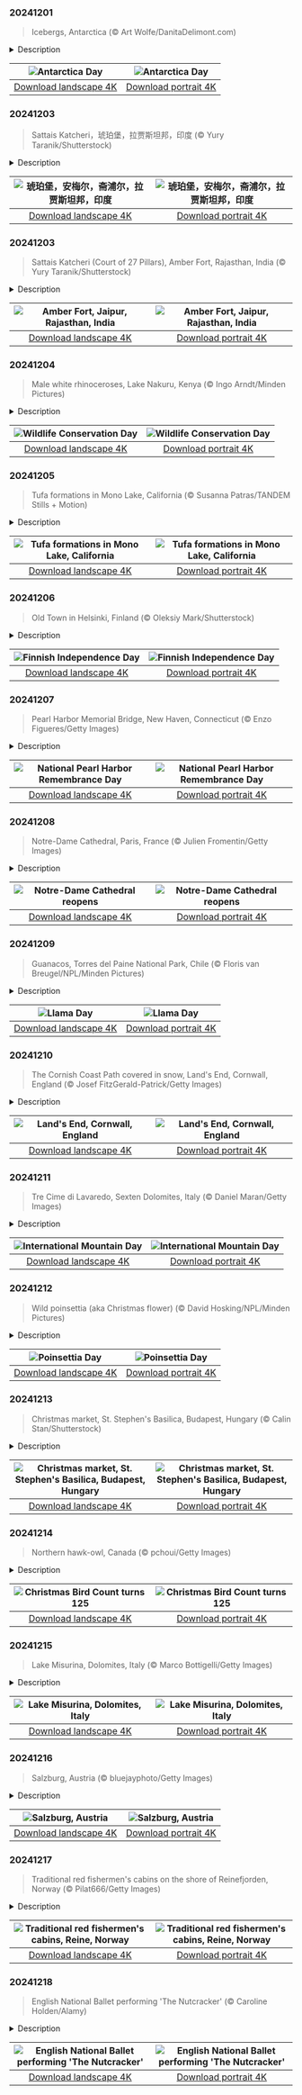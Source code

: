 

### 20241201

> Icebergs, Antarctica (© Art Wolfe/DanitaDelimont.com)

<details>
<summary>Description</summary>

> Today, Antarctica Day shines a spotlight on one of the world's most remarkable international agreements—the Antarctic Treaty. Signed in 1959 by 12 nations, this treaty designated the entire continent as a demilitarized zone, with a special focus on promoting scientific research and collaboration.. This day honors the spirit of global cooperation, reminding us of the collective responsibility to protect the planet's last great wilderness.
> 
> The name 'Antarctica' is derived from the ancient Greek word 'antarktikos,' meaning opposite the Arctic. The concept of an 'Antarctic region' was first mentioned by Greek philosopher Aristotle around 350 BCE. Despite this early reference, it wasn't until the 19th century that humans actually laid eyes on Antarctica. It is the coldest, driest, and windiest of the Earth's continents, with temperatures plunging as low as -112 degrees Fahrenheit. Vast ice sheets and glaciers found here hold about 70% of the world's fresh water. The waters are dotted with icebergs, as seen in today's image, which drift across the Southern Ocean and gradually melt over time. Species like Emperor and Adélie penguins, along with seals, mites, roundworms, and moss piglets, have made this icy habitat their permanent home.
> 
> 

</details>

| ![Antarctica Day](https://cn.bing.com/th?id=OHR.IcebergsAntarctica_EN-US6829804691_UHD.jpg&pid=hp&w=400&h=224&rs=1&c=4) | ![Antarctica Day](https://cn.bing.com/th?id=OHR.IcebergsAntarctica_EN-US6829804691_1080x1920.jpg&pid=hp&w=155&h=315&rs=1&c=4) |
|:---------:|:---------:|
| [Download landscape 4K](https://cn.bing.com/th?id=OHR.IcebergsAntarctica_EN-US6829804691_UHD.jpg) | [Download portrait 4K](https://cn.bing.com/th?id=OHR.IcebergsAntarctica_EN-US6829804691_1080x1920.jpg) |

### 20241203

> Sattais Katcheri，琥珀堡，拉贾斯坦邦，印度 (© Yury Taranik/Shutterstock)

<details>
<summary>Description</summary>

> 漫步在印度拉贾斯坦邦斋浦尔地区的街道上，你会被宏伟的宫殿和高耸的堡垒所吸引，它们塑造了该地区的景观。其中最引人注目的是琥珀堡，它坐落在距离斋浦尔主城约7英里的一座小山上。在这座堡垒华丽的城墙内有一个名为“Sattais Katcheri”的建筑，意思是“27根柱子的宫廷”，这就是今天图片中的建筑。琥珀堡建于1592年，曾是该地区统治者的居所。琥珀堡以其独特的印度神庙、拉杰普特和莫卧儿建筑风格而闻名，由淡黄色和粉红色砂岩以及白色大理石建成。这座杰作共分四层，每层都有自己的庭院。每晚的灯光音响秀将城堡的魅力展现得淋漓尽致。作为联合国教科文组织认定的世界遗产，琥珀堡可以让游客尽情探索其丰富的历史和皇家风范。
> 
> 
> 
> 

</details>

| ![琥珀堡，安梅尔，斋浦尔，拉贾斯坦邦，印度](https://cn.bing.com/th?id=OHR.JaipurFort_ZH-CN3891828158_UHD.jpg&pid=hp&w=400&h=224&rs=1&c=4) | ![琥珀堡，安梅尔，斋浦尔，拉贾斯坦邦，印度](https://cn.bing.com/th?id=OHR.JaipurFort_ZH-CN3891828158_1080x1920.jpg&pid=hp&w=155&h=315&rs=1&c=4) |
|:---------:|:---------:|
| [Download landscape 4K](https://cn.bing.com/th?id=OHR.JaipurFort_ZH-CN3891828158_UHD.jpg) | [Download portrait 4K](https://cn.bing.com/th?id=OHR.JaipurFort_ZH-CN3891828158_1080x1920.jpg) |

### 20241203

> Sattais Katcheri (Court of 27 Pillars), Amber Fort, Rajasthan, India (© Yury Taranik/Shutterstock)

<details>
<summary>Description</summary>

> Grand palaces and towering forts shape the landscape of the Indian state of Rajasthan. Among the most prominent is Amber Fort, also known as Amer Fort or Amber Palace, which is perched on a small hill about 7 miles from the main city of Jaipur. Within its regal walls lies the Sattais Katcheri, which means 'court of 27 pillars,' featured in today's image. Amber Fort was built in 1592 and it served as the residence of the maharajas, or rulers, of the area. Famous for its unique blend of Hindu, Rajput, and Mughal architectural styles, it is constructed from pale yellow and pink sandstone alongside white marble. This masterpiece is spread across four levels, each with its own courtyard. Part of the wider Hill Forts of Rajasthan UNESCO World Heritage Site, Amber Fort invites visitors to explore a rich blend of history and royalty.
> 
> 
> 
> 

</details>

| ![Amber Fort, Jaipur, Rajasthan, India](https://cn.bing.com/th?id=OHR.JaipurFort_EN-US7275752190_UHD.jpg&pid=hp&w=400&h=224&rs=1&c=4) | ![Amber Fort, Jaipur, Rajasthan, India](https://cn.bing.com/th?id=OHR.JaipurFort_EN-US7275752190_1080x1920.jpg&pid=hp&w=155&h=315&rs=1&c=4) |
|:---------:|:---------:|
| [Download landscape 4K](https://cn.bing.com/th?id=OHR.JaipurFort_EN-US7275752190_UHD.jpg) | [Download portrait 4K](https://cn.bing.com/th?id=OHR.JaipurFort_EN-US7275752190_1080x1920.jpg) |

### 20241204

> Male white rhinoceroses, Lake Nakuru, Kenya (© Ingo Arndt/Minden Pictures)

<details>
<summary>Description</summary>

> It's Wildlife Conservation Day—an important reminder to celebrate and defend our planet's incredible biodiversity. Many species face extinction, including African forest elephants, Cross River gorillas, and Yangtze finless porpoises. Since its launch in 2012, this special day has highlighted illegal wildlife trade and other threats that animals face. It also draws attention to the need for stronger long-term solutions.
> 
> The journey of the white rhinoceros, featured in today's image, illustrates the importance of conservation efforts. They have two subspecies: the near-threatened southern white rhinoceros and the critically endangered northern white rhinoceros. In the late 19th century, the southern white rhino, found in South Africa, Namibia, Zimbabwe, and Kenya, was on the brink of extinction due to relentless poaching for their horns. But thanks to more than a century of dedicated management, their numbers have bounced back significantly. Unfortunately, the northern white rhino is in a precarious situation, with only two left—a mother and daughter. They're now under protection at Kenya's Ol Pejeta Conservancy.
> 
> 

</details>

| ![Wildlife Conservation Day](https://cn.bing.com/th?id=OHR.RhinosKenya_EN-US7514650014_UHD.jpg&pid=hp&w=400&h=224&rs=1&c=4) | ![Wildlife Conservation Day](https://cn.bing.com/th?id=OHR.RhinosKenya_EN-US7514650014_1080x1920.jpg&pid=hp&w=155&h=315&rs=1&c=4) |
|:---------:|:---------:|
| [Download landscape 4K](https://cn.bing.com/th?id=OHR.RhinosKenya_EN-US7514650014_UHD.jpg) | [Download portrait 4K](https://cn.bing.com/th?id=OHR.RhinosKenya_EN-US7514650014_1080x1920.jpg) |

### 20241205

> Tufa formations in Mono Lake, California (© Susanna Patras/TANDEM Stills + Motion)

<details>
<summary>Description</summary>

> Shaped by the slow passage of time, tufa—a type of porous limestone—emerges as one of nature's most spectacular formations. While these towers can be found in many places, today's image shows some at Mono Lake in Mono County, California. These structures develop when calcium-rich fresh water, flowing into the lake from several creeks and streams, mixes with the lake's alkaline water. Over centuries, this interaction caused calcium carbonate to build up, forming tufa spires above the lake's surface. To preserve the tufa towers, the Mono Lake Tufa State Natural Reserve was established in 1981.
> 
> Mono Lake is a fascinating desert lake with hypersaline and alkaline waters and no natural outlet. It supports a thriving ecosystem teeming with billions of brine shrimp and alkali flies. These tiny creatures are essential snacks for a variety of migratory birds, like California gulls and eared grebes. As a food source, Mono Lake is a critical pit stop along the Pacific Flyway, a major migration route for birds journeying from Alaska all the way south to Patagonia.
> 
> 

</details>

| ![Tufa formations in Mono Lake, California](https://cn.bing.com/th?id=OHR.MonoTufa_EN-US7607210506_UHD.jpg&pid=hp&w=400&h=224&rs=1&c=4) | ![Tufa formations in Mono Lake, California](https://cn.bing.com/th?id=OHR.MonoTufa_EN-US7607210506_1080x1920.jpg&pid=hp&w=155&h=315&rs=1&c=4) |
|:---------:|:---------:|
| [Download landscape 4K](https://cn.bing.com/th?id=OHR.MonoTufa_EN-US7607210506_UHD.jpg) | [Download portrait 4K](https://cn.bing.com/th?id=OHR.MonoTufa_EN-US7607210506_1080x1920.jpg) |

### 20241206

> Old Town in Helsinki, Finland (© Oleksiy Mark/Shutterstock)

<details>
<summary>Description</summary>

> Happy Independence Day, Finland! On this day in 1917, the Nordic nation declared its independence from Russia. Finland had been a grand duchy of the Russian Empire since 1809, and it was part of the Swedish Empire for the previous 600 years. However, during the Russian revolutions of 1917, Finnish nationalists saw their chance to establish an independent nation. After several months of negotiations, Finland declared independence on December 6.
> 
> Independence Day celebrations officially begin when the Finnish flag is raised on Tähtitorninmäki (Observatory Hill) in Helsinki. People across the country place two blue-and-white candles in their windows, a tradition dating back to the 19th century when two candles were a symbol of Finnish nationalism. In university towns, students take to the streets for torchlit processions. The day's celebrations culminate at the Presidential Palace in Helsinki. It's here that Linnan juhlat (the Castle Ball) takes place. This special gala is broadcast live and watched by millions across the country.
> 
> 

</details>

| ![Finnish Independence Day](https://cn.bing.com/th?id=OHR.HelsinkiDusk_EN-US7738977648_UHD.jpg&pid=hp&w=400&h=224&rs=1&c=4) | ![Finnish Independence Day](https://cn.bing.com/th?id=OHR.HelsinkiDusk_EN-US7738977648_1080x1920.jpg&pid=hp&w=155&h=315&rs=1&c=4) |
|:---------:|:---------:|
| [Download landscape 4K](https://cn.bing.com/th?id=OHR.HelsinkiDusk_EN-US7738977648_UHD.jpg) | [Download portrait 4K](https://cn.bing.com/th?id=OHR.HelsinkiDusk_EN-US7738977648_1080x1920.jpg) |

### 20241207

> Pearl Harbor Memorial Bridge, New Haven, Connecticut (© Enzo Figueres/Getty Images)

<details>
<summary>Description</summary>

> Today, the country remembers 'a date which will live in infamy.' President Franklin D. Roosevelt spoke these words to Congress in 1941, the day after Japan's attack on the Pearl Harbor naval base in Oahu, Hawaii. The destruction inflicted on the US Pacific Fleet is one of military history's most devastating surprise attacks. More than 3,500 US servicepeople were killed or wounded, and eight battleships were destroyed or damaged in less than two hours. Following Roosevelt's speech came a declaration of war and the entrance of the US into World War II. Congress named December 7 National Pearl Harbor Remembrance Day in 1994.
> 
> The Pearl Harbor National Memorial holds an annual observance, but other places have also commemorated the event. Today's image is of the Pearl Harbor Memorial Bridge in New Haven, Connecticut. Locally known as the Q Bridge, it carries the I-95 over the mouth of the Quinnipiac River. In 1995, this innovative bridge replaced an older one and was renamed. With cannons of light that shoot up to the sky and a red, white, and blue lighting scheme on patriotic holidays, the Q Bridge is a poignant reminder of a dark chapter in the nation's history.
> 
> 

</details>

| ![National Pearl Harbor Remembrance Day](https://cn.bing.com/th?id=OHR.NewHavenBridge_EN-US7922266620_UHD.jpg&pid=hp&w=400&h=224&rs=1&c=4) | ![National Pearl Harbor Remembrance Day](https://cn.bing.com/th?id=OHR.NewHavenBridge_EN-US7922266620_1080x1920.jpg&pid=hp&w=155&h=315&rs=1&c=4) |
|:---------:|:---------:|
| [Download landscape 4K](https://cn.bing.com/th?id=OHR.NewHavenBridge_EN-US7922266620_UHD.jpg) | [Download portrait 4K](https://cn.bing.com/th?id=OHR.NewHavenBridge_EN-US7922266620_1080x1920.jpg) |

### 20241208

> Notre-Dame Cathedral, Paris, France (© Julien Fromentin/Getty Images)

<details>
<summary>Description</summary>

> In the heart of Paris stands one of the city's most enduring icons: Notre-Dame Cathedral. Built between the 12th and 13th centuries on the Île de la Cité—an island in the Seine—Notre-Dame has witnessed centuries of French history, from the Hundred Years' War to the French Revolution, and beyond. Although it was chosen by Napoleon as the site of his coronation as emperor in 1804, by the early 19th century, the cathedral was in a state of disrepair. However, one novel changed its fortunes: 'The Hunchback of Notre-Dame' by Victor Hugo, published in 1831. The popularity of this book helped encourage a restoration project that renewed the cathedral's former beauty.
> 
> In April 2019, tragedy struck—a fire broke out in the roof space of Notre-Dame. By the time the blaze was extinguished, the cathedral's wooden spire had been destroyed, along with most of the roof, and there was extensive damage to the tops of the building's walls. Reconstruction efforts have been underway over the last five years , and today, Notre-Dame will reopen to the public. Finally, visitors will once again be able to marvel at the medieval majesty of this beautiful cathedral.
> 
> 

</details>

| ![Notre-Dame Cathedral reopens](https://cn.bing.com/th?id=OHR.ReopeningNotreDame_EN-US8084146311_UHD.jpg&pid=hp&w=400&h=224&rs=1&c=4) | ![Notre-Dame Cathedral reopens](https://cn.bing.com/th?id=OHR.ReopeningNotreDame_EN-US8084146311_1080x1920.jpg&pid=hp&w=155&h=315&rs=1&c=4) |
|:---------:|:---------:|
| [Download landscape 4K](https://cn.bing.com/th?id=OHR.ReopeningNotreDame_EN-US8084146311_UHD.jpg) | [Download portrait 4K](https://cn.bing.com/th?id=OHR.ReopeningNotreDame_EN-US8084146311_1080x1920.jpg) |

### 20241209

> Guanacos, Torres del Paine National Park, Chile (© Floris van Breugel/NPL/Minden Pictures)

<details>
<summary>Description</summary>

> Prick up your ears and crane your neck—it's National Llama Day. Part of a family that includes camels, alpacas, and guanacos, llamas have long been domesticated in South America because of their hardiness and ability to thrive on the bleak vegetation in the mountains and plateaus of the Andes. At up to 6 feet tall and weighing up to 400 pounds, they were used primarily as pack animals for about 6,500 years. They were also bred as a source of food, hides, tallow for candles, dung for fuel, and fabric. While inferior to alpaca and guanaco wool, llama fleece is soft, warm, durable, and fairly lightweight. It's used for clothing, rugs, and rope.
> 
> Unlike their wild guanaco cousins, seen in today's image in Torres del Paine National Park, Chile, llamas have been popular on farms across the US since the 1980s. Llamas are surprisingly clean, smart, and loyal companions that can even be trained as therapy animals. Their gentle nature has made them popular at petting zoos and farms, and unlike their camel cousins, they rarely spit at humans. They're also good guard animals that will charge at predators and scream at intruders. With a population of almost 30,000 in the country, Americans have clearly fallen in love with llamas.
> 
> 

</details>

| ![Llama Day](https://cn.bing.com/th?id=OHR.GuanacosChile_EN-US8209106662_UHD.jpg&pid=hp&w=400&h=224&rs=1&c=4) | ![Llama Day](https://cn.bing.com/th?id=OHR.GuanacosChile_EN-US8209106662_1080x1920.jpg&pid=hp&w=155&h=315&rs=1&c=4) |
|:---------:|:---------:|
| [Download landscape 4K](https://cn.bing.com/th?id=OHR.GuanacosChile_EN-US8209106662_UHD.jpg) | [Download portrait 4K](https://cn.bing.com/th?id=OHR.GuanacosChile_EN-US8209106662_1080x1920.jpg) |

### 20241210

> The Cornish Coast Path covered in snow, Land's End, Cornwall, England (© Josef FitzGerald-Patrick/Getty Images)

<details>
<summary>Description</summary>

> Windswept cliffs, rugged beauty, and dramatic ocean views—welcome to Land's End in Cornwall, England. Since ancient Greek times, when it was known as 'Belerion' or 'Place of the Sun,' or in Arthurian legends about the lost land of Lyonesse, Land's End has always been a place of fascination. Land's End is the most southwestern point on mainland Britain. It's often the starting point or end of charity races that run the length of the island of Great Britain from Land's End to John o'Groats at Britain's northeastern tip.
> 
> The first thing you'll notice about Land's End is the cliffs towering above the crashing waves. The sea carved these granite walls over millennia, creating one of the most striking coastlines in the United Kingdom. These cliffs are part of the South West Coast Path, a 630-mile trail popular among hikers that runs from Minehead in Somerset to Poole in Dorset. The Cornish Coastal Path, featured in today's image, is a section of this trail, and snow here is a rare occurrence because of Cornwall's mild coastal climate and proximity to the Atlantic Ocean. So, whether you're here to hike, relax, or just stand at the frozen edge, Land's End is a memorable cliffhanger.
> 
> 

</details>

| ![Land's End, Cornwall, England](https://cn.bing.com/th?id=OHR.CornwallSnow_EN-US8476437458_UHD.jpg&pid=hp&w=400&h=224&rs=1&c=4) | ![Land's End, Cornwall, England](https://cn.bing.com/th?id=OHR.CornwallSnow_EN-US8476437458_1080x1920.jpg&pid=hp&w=155&h=315&rs=1&c=4) |
|:---------:|:---------:|
| [Download landscape 4K](https://cn.bing.com/th?id=OHR.CornwallSnow_EN-US8476437458_UHD.jpg) | [Download portrait 4K](https://cn.bing.com/th?id=OHR.CornwallSnow_EN-US8476437458_1080x1920.jpg) |

### 20241211

> Tre Cime di Lavaredo, Sexten Dolomites, Italy (© Daniel Maran/Getty Images)

<details>
<summary>Description</summary>

> Today, we celebrate International Mountain Day, an event to honor the towering giants of our planet. Among them are the Tre Cime di Lavaredo, or the 'Three Peaks of Lavaredo,' seen on the right in today's image. A part of the Sexten Dolomites in northeastern Italy, they're one of the most famous mountain groups in the Alps. These three peaks—Cima Grande, Cima Ovest, and Cima Piccola—are a UNESCO World Heritage Site that captivates adventurers and nature lovers alike. During World War I, the front line between Italy and Austria-Hungary cut through the peaks, leaving the area with many remnants of the conflict, such as fortifications, trenches, tunnels, and commemorative plaques.
> 
> International Mountain Day promotes sustainable mountain development and the preservation of these landscapes. Mountains are not only home to thousands of species of land animals and plants, but also to 15% of the world's human population. Because of climate change and overexploitation, the fragile ecosystems that mountains support—and the time we have to protect them—are slipping away faster than we think. Sometimes, even the mightiest peaks can't hold out forever.
> 
> 

</details>

| ![International Mountain Day](https://cn.bing.com/th?id=OHR.DolomitesSky_EN-US8624061239_UHD.jpg&pid=hp&w=400&h=224&rs=1&c=4) | ![International Mountain Day](https://cn.bing.com/th?id=OHR.DolomitesSky_EN-US8624061239_1080x1920.jpg&pid=hp&w=155&h=315&rs=1&c=4) |
|:---------:|:---------:|
| [Download landscape 4K](https://cn.bing.com/th?id=OHR.DolomitesSky_EN-US8624061239_UHD.jpg) | [Download portrait 4K](https://cn.bing.com/th?id=OHR.DolomitesSky_EN-US8624061239_1080x1920.jpg) |

### 20241212

> Wild poinsettia (aka Christmas flower) (© David Hosking/NPL/Minden Pictures)

<details>
<summary>Description</summary>

> Here's the red poinsettia, one of the plants synonymous with the holiday season in the United States. With its striking star-shaped leaves, the poinsettia has become a symbol of Christmas cheer, brightening homes and public spaces during winter. Today, National Poinsettia Day celebrates the legacy of Joel Roberts Poinsett, the first US ambassador to Mexico, who introduced these vibrant plants to America in the 1820s. He discovered them while exploring the Taxco region in Guerrero. So taken by their beauty, he sent clippings back to his home in Charleston, South Carolina.
> 
> The history of the poinsettia can be traced back to ancient civilizations. The Aztecs, who called it cuetlaxóchitl, used it to make a reddish-purple dye and treat fevers. But the plant's association with Christmas has roots in Mexican tradition, where it's known as 'la flor de Nochebuena' or 'Holy Night flower.' According to legend, a young girl, unable to afford a gift for Baby Jesus, was inspired to offer humble weeds, which miraculously transformed into the vibrant poinsettias we know today.
> 
> 

</details>

| ![Poinsettia Day](https://cn.bing.com/th?id=OHR.WildPoinsettia_EN-US8728271702_UHD.jpg&pid=hp&w=400&h=224&rs=1&c=4) | ![Poinsettia Day](https://cn.bing.com/th?id=OHR.WildPoinsettia_EN-US8728271702_1080x1920.jpg&pid=hp&w=155&h=315&rs=1&c=4) |
|:---------:|:---------:|
| [Download landscape 4K](https://cn.bing.com/th?id=OHR.WildPoinsettia_EN-US8728271702_UHD.jpg) | [Download portrait 4K](https://cn.bing.com/th?id=OHR.WildPoinsettia_EN-US8728271702_1080x1920.jpg) |

### 20241213

> Christmas market, St. Stephen's Basilica, Budapest, Hungary (© Calin Stan/Shutterstock)

<details>
<summary>Description</summary>

> As the holiday season kicks off, St. Stephen's Basilica becomes the dazzling centerpiece of one of Budapest's iconic Christmas markets. The fair buzzes with holiday spirit, offering a mix of Hungarian craft, festive décor, and local delicacies, capturing the essence of a traditional Christmas. The Advent Feast—an event held in the weeks leading up to Christmas and part of Hungary's holiday traditions—invites guests to savor dishes like chimney cakes, stuffed cabbage, and goulash soup, while the scent of mulled wine and roasted chestnuts fills the air. A highlight for many is the 3D light show projected onto the basilica's facade, a modern touch that brings this historic structure to life.
> 
> This neoclassical basilica honors Stephen I, also known as King Saint Stephen, who was Hungary's first monarch. Completed in 1906 after decades of construction, it is topped by a towering dome. Visitors can explore its chapels, admire the intricate stained glass, or view a relic that is believed to be the mummified right hand of the king himself. For those seeking a panoramic view, the dome has an observation deck where visitors can enjoy sweeping views of the city's skyline, as shown in today's image.
> 
> 

</details>

| ![Christmas market, St. Stephen's Basilica, Budapest, Hungary](https://cn.bing.com/th?id=OHR.ChristmasBudapest_EN-US0865695821_UHD.jpg&pid=hp&w=400&h=224&rs=1&c=4) | ![Christmas market, St. Stephen's Basilica, Budapest, Hungary](https://cn.bing.com/th?id=OHR.ChristmasBudapest_EN-US0865695821_1080x1920.jpg&pid=hp&w=155&h=315&rs=1&c=4) |
|:---------:|:---------:|
| [Download landscape 4K](https://cn.bing.com/th?id=OHR.ChristmasBudapest_EN-US0865695821_UHD.jpg) | [Download portrait 4K](https://cn.bing.com/th?id=OHR.ChristmasBudapest_EN-US0865695821_1080x1920.jpg) |

### 20241214

> Northern hawk-owl, Canada (© pchoui/Getty Images)

<details>
<summary>Description</summary>

> For 125 years, bird enthusiasts across North America have turned the holiday season into a festive, feathered affair with the Christmas Bird Count. Founded by ornithologist Frank Chapman as an eco-friendly twist on holiday hunting parties, this annual event replaced shotguns with binoculars. Since then, it has become one of the world's longest-running citizen science projects. Every year from December 14 to January 5, volunteers of all ages and birding skill levels come together to survey designated areas called 'circles.' Each circle has a 15-mile diameter, and participants count every bird they see or hear within it. The result is a colossal snapshot of bird diversity, with data collected from over 2,500 locations each season. It's a serious effort to track changes in bird populations, providing valuable data for scientists working to protect vulnerable species.
> 
> One of the fascinating species you might spot is the northern hawk-owl. This medium-sized owl is found in the boreal forests of North America and Europe. Active only during the day, it has exceptional hearing and can plunge into the snow to capture rodents. With its long, tapered tail and small head resembling a hawk, the northern hawk-owl is a striking sight. These owls don't migrate, so they can be spotted year-round. However, winter is the best time to catch a glimpse as they may move south from Canada into the northern United States to find food when it's scarce in their regular territory.
> 
> 

</details>

| ![Christmas Bird Count turns 125](https://cn.bing.com/th?id=OHR.NorthernHawkOwl_EN-US7592435350_UHD.jpg&pid=hp&w=400&h=224&rs=1&c=4) | ![Christmas Bird Count turns 125](https://cn.bing.com/th?id=OHR.NorthernHawkOwl_EN-US7592435350_1080x1920.jpg&pid=hp&w=155&h=315&rs=1&c=4) |
|:---------:|:---------:|
| [Download landscape 4K](https://cn.bing.com/th?id=OHR.NorthernHawkOwl_EN-US7592435350_UHD.jpg) | [Download portrait 4K](https://cn.bing.com/th?id=OHR.NorthernHawkOwl_EN-US7592435350_1080x1920.jpg) |

### 20241215

> Lake Misurina, Dolomites, Italy (© Marco Bottigelli/Getty Images)

<details>
<summary>Description</summary>

> You might have heard of a pool of tears, but have you ever heard of a lake of tears? Well, legend has it that Lake Misurina, pictured here, in Italy's Dolomites, was born from the sorrow of a giant named Sorapis. At more than 5,700 feet above sea level, it is the largest natural lake in the Cadore region, with its perimeter stretching more than 1.5 miles. The area around the lake is known for its beneficial climate, especially for those with respiratory conditions. Its crystal-clear waters and surrounding hotels provide a perfect getaway for up to 500 visitors. The lake played a role in the 1956 Winter Olympics, where it hosted speed skating events on natural ice, and it has even been immortalized in a pop song by singer Claudio Baglioni. With astounding views, mythical roots, and activities for every season, this lake may well be the Dolomites' most alluring reflection.
> 
> 
> 
> 

</details>

| ![Lake Misurina, Dolomites, Italy](https://cn.bing.com/th?id=OHR.MisurinaLake_EN-US7921587884_UHD.jpg&pid=hp&w=400&h=224&rs=1&c=4) | ![Lake Misurina, Dolomites, Italy](https://cn.bing.com/th?id=OHR.MisurinaLake_EN-US7921587884_1080x1920.jpg&pid=hp&w=155&h=315&rs=1&c=4) |
|:---------:|:---------:|
| [Download landscape 4K](https://cn.bing.com/th?id=OHR.MisurinaLake_EN-US7921587884_UHD.jpg) | [Download portrait 4K](https://cn.bing.com/th?id=OHR.MisurinaLake_EN-US7921587884_1080x1920.jpg) |

### 20241216

> Salzburg, Austria (© bluejayphoto/Getty Images)

<details>
<summary>Description</summary>

> Today, we're in the Austrian city of Salzburg, a place that never goes out of style. The Advent season here creates a magical atmosphere, making it a truly unforgettable time to visit this city. Twinkling decorations bring the place to life, and the cozy scents of warm chestnuts, mulled wine, and freshly baked cookies mingle in the air. During this time, Salzburger Christkindlmarkt, a world-famous traditional Advent market, is hosted here. Seen on the hill in today's image is the Hohensalzburg Fortress, home to the popular Fortress Advent market, brimming with holiday cheer.
> 
> The streets come alive with parades featuring Krampus and Perchten, unsettling figures central to Austria's cherished folk traditions. When these fearsome characters storm down the streets, half dancing, half stomping, they leave everyone watching with chills. These parades are unlike anything else and are as much a part of Salzburg's Christmas spirit as the soul-soothing Advent Singing. Starting as a simple Christmas carol concert back in 1946, the Salzburg Advent Singing tradition has grown into a genre all its own, inspiring Advent singing events throughout German-speaking countries. Blending traditional songs, alpine tunes, heartfelt readings, and scenic performances, it's now a cherished highlight of the pre-Christmas season. So, the Advent season in Salzburg offers a magical experience you don't want to miss.
> 
> 

</details>

| ![Salzburg, Austria](https://cn.bing.com/th?id=OHR.SalzburgSnow_EN-US8262729220_UHD.jpg&pid=hp&w=400&h=224&rs=1&c=4) | ![Salzburg, Austria](https://cn.bing.com/th?id=OHR.SalzburgSnow_EN-US8262729220_1080x1920.jpg&pid=hp&w=155&h=315&rs=1&c=4) |
|:---------:|:---------:|
| [Download landscape 4K](https://cn.bing.com/th?id=OHR.SalzburgSnow_EN-US8262729220_UHD.jpg) | [Download portrait 4K](https://cn.bing.com/th?id=OHR.SalzburgSnow_EN-US8262729220_1080x1920.jpg) |

### 20241217

> Traditional red fishermen's cabins on the shore of Reinefjorden, Norway (© Pilat666/Getty Images)

<details>
<summary>Description</summary>

> Step aside, regular beach houses—Reine's little red cabins are here to steal the show. One of the prettiest places in the Lofoten Islands of Norway, Reine is a fishing village with a population of around 300. A trading post since 1775, it has evolved from a commercial hub to become a sought-after tourist destination. The village's waterfront is lined with the traditional fishermen's cabins called rorbu or rorbuer, which are mostly red in color, as seen in today's image. Once important to fishermen, these cabins have now become a popular pick for tourist rentals. In 1999, German painter Ingo Kühl set up a pop-up studio in a rorbu in Reine, where he painted scenes of the harbor framed by the towering mountain range. This village truly shines in winter, when you have the chance to see the northern lights twinkling in the night sky.
> 
> 
> 
> 

</details>

| ![Traditional red fishermen's cabins, Reine, Norway](https://cn.bing.com/th?id=OHR.ReinefjordenNorway_EN-US8636083241_UHD.jpg&pid=hp&w=400&h=224&rs=1&c=4) | ![Traditional red fishermen's cabins, Reine, Norway](https://cn.bing.com/th?id=OHR.ReinefjordenNorway_EN-US8636083241_1080x1920.jpg&pid=hp&w=155&h=315&rs=1&c=4) |
|:---------:|:---------:|
| [Download landscape 4K](https://cn.bing.com/th?id=OHR.ReinefjordenNorway_EN-US8636083241_UHD.jpg) | [Download portrait 4K](https://cn.bing.com/th?id=OHR.ReinefjordenNorway_EN-US8636083241_1080x1920.jpg) |

### 20241218

> English National Ballet performing 'The Nutcracker' (© Caroline Holden/Alamy)

<details>
<summary>Description</summary>

> Every holiday season, as snow begins to fall and Christmas lights twinkle in the night, the story of 'The Nutcracker' comes to life on stages around the world. Written by Russian composer Pyotr Ilyich Tchaikovsky in 1892, this beloved ballet is based on E.T.A. Hoffmann's fairy tale 'The Nutcracker and the Mouse King.' Set on Christmas Eve, it follows a young girl named Clara, who goes on an adventure with the Nutcracker Prince as they battle the evil Mouse King. Many renowned ballet companies present their rendition of this classic every year, including the New York City Ballet, the Boston Ballet, and the English National Ballet, pictured here.
> 
> 'The Nutcracker' is cherished for its beautiful choreography, which includes scenes such as the 'Dance of the Sugar Plum Fairy,' performed by the principal female ballerina, and the 'Waltz of the Flowers.' Tchaikovsky's score is noted for its use of the celesta, an instrument with a bell-like tone, which perfectly captures the fairy-tale atmosphere. The ballet's first performance at St. Petersburg's Mariinsky Theatre was not well-received, but it gained worldwide popularity in the mid-20th century, particularly in the United States. Today, 'The Nutcracker,' with its timeless story of magic, wonder, and the festive spirit, remains a holiday favorite.
> 
> 

</details>

| ![English National Ballet performing 'The Nutcracker'](https://cn.bing.com/th?id=OHR.NutcrackerBallet_EN-US8927830113_UHD.jpg&pid=hp&w=400&h=224&rs=1&c=4) | ![English National Ballet performing 'The Nutcracker'](https://cn.bing.com/th?id=OHR.NutcrackerBallet_EN-US8927830113_1080x1920.jpg&pid=hp&w=155&h=315&rs=1&c=4) |
|:---------:|:---------:|
| [Download landscape 4K](https://cn.bing.com/th?id=OHR.NutcrackerBallet_EN-US8927830113_UHD.jpg) | [Download portrait 4K](https://cn.bing.com/th?id=OHR.NutcrackerBallet_EN-US8927830113_1080x1920.jpg) |